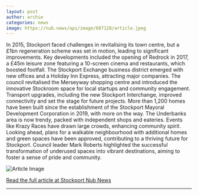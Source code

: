```yaml
---
layout: post
author: archie
categories: news
image: https://nub.news/api/image/687128/article.jpeg
---
```

In 2015, Stockport faced challenges in revitalising its town centre, but a £1bn regeneration scheme was set in motion, leading to significant improvements. Key developments included the opening of Redrock in 2017, a £45m leisure zone featuring a 10-screen cinema and restaurants, which boosted footfall. The Stockport Exchange business district emerged with new offices and a Holiday Inn Express, attracting major companies. The council revitalised the Merseyway shopping centre and introduced the innovative Stockroom space for local startups and community engagement. Transport upgrades, including the new Stockport Interchange, improved connectivity and set the stage for future projects. More than 1,200 homes have been built since the establishment of the Stockport Mayoral Development Corporation in 2019, with more on the way. The Underbanks area is now trendy, packed with independent shops and eateries. Events like Krazy Races have drawn large crowds, enhancing community spirit. Looking ahead, plans for a walkable neighbourhood with additional homes and green spaces have been approved, contributing to a thriving future for Stockport. Council leader Mark Roberts highlighted the successful transformation of underused spaces into vibrant destinations, aiming to foster a sense of pride and community.

![Article Image](https://nub.news/api/image/687128/article.jpeg)

[Read the full article at Stockport Nub News](https://stockport.nub.news/news/local-news/how-a-struggling-town-restored-pride-and-what-could-happen-next-270430)

---
